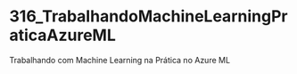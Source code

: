 # 316_TrabalhandoMachineLearningPraticaAzureML
 Trabalhando com Machine Learning na Prática no Azure ML
